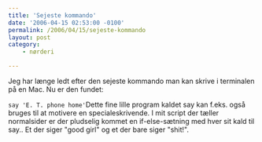 ```yaml
---
title: 'Sejeste kommando'
date: '2006-04-15 02:53:00 -0100'
permalink: /2006/04/15/sejeste-kommando
layout: post
category:
    - nørderi

---
```

Jeg har længe ledt efter den sejeste kommando man kan skrive i terminalen på en Mac. Nu er den fundet:

`say 'E. T. phone home'`Dette fine lille program kaldet say kan f.eks. også bruges til at motivere en specialeskrivende. I mit script der tæller normalsider er der pludselig kommet en if-else-sætning med hver sit kald til say.. Et der siger "good girl" og et der bare siger "shit!".
